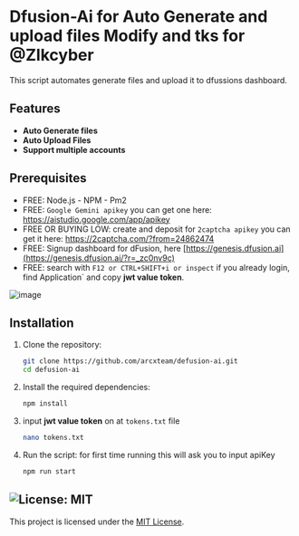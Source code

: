 # Dfusion-Ai for Auto Generate and upload files Modify and tks for @Zlkcyber

This script automates generate files and upload it to dfussions dashboard.

## Features

- **Auto Generate files**
- **Auto Upload Files**
- **Support multiple accounts**

## Prerequisites

- FREE: Node.js - NPM - Pm2
- FREE: `Google Gemini apikey` you can get one here: https://aistudio.google.com/app/apikey
- FREE OR BUYING LOW: create and deposit for `2captcha apikey` you can get it here: https://2captcha.com/?from=24862474
- FREE: Signup dashboard for dFusion, here [https://genesis.dfusion.ai](https://genesis.dfusion.ai/?r=_zc0nv9c)
- FREE: search with `F12 or CTRL+SHIFT+i or inspect` if you already login, find Application` and copy **jwt value token**.

![image](https://github.com/user-attachments/assets/933b49ee-1d16-47d1-9884-51a5038835db)

 
## Installation

1. Clone the repository:
    ```sh
    git clone https://github.com/arcxteam/defusion-ai.git
    cd defusion-ai
    ```

2. Install the required dependencies:
    ```sh
    npm install
    ```
3. input **jwt value token** on  at `tokens.txt` file
    ```bash
    nano tokens.txt
    ```
4. Run the script: for first time running this will ask you to input apiKey
    ```sh
    npm run start
    ```

## ![License: MIT](https://img.shields.io/badge/License-MIT-yellow.svg)

This project is licensed under the [MIT License](LICENSE).
